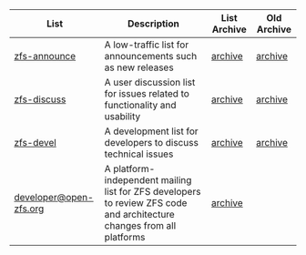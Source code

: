 | List                     | Description | List Archive | Old Archive |
|--------------------------|-------------|--------------|-------------|
| [zfs-announce][zfs-ann]  | A low-traffic list for announcements such as new releases | [archive][zfs-ann-archive] | [archive][zfs-ann-groups] |
| [zfs-discuss][zfs-discuss]  | A user discussion list for issues related to functionality and usability | [archive][zfs-discuss-archive] | [archive][zfs-discuss-groups] |
| [zfs-devel][zfs-devel]  | A development list for developers to discuss technical issues | [archive][zfs-devel-archive] | [archive][zfs-devel-groups] |
| [developer@open-zfs.org][open-zfs] | A platform-independent mailing list for ZFS developers to review ZFS code and architecture changes from all platforms | [archive][open-zfs-archive] | |



[zfs-ann]: http://list.zfsonlinux.org/mailman/listinfo/zfs-announce
[zfs-ann-archive]: http://list.zfsonlinux.org/pipermail/zfs-announce/
[zfs-ann-groups]: https://groups.google.com/a/zfsonlinux.org/group/zfs-announce/topics?lnk
[zfs-discuss]: http://list.zfsonlinux.org/mailman/listinfo/zfs-discuss
[zfs-discuss-archive]: http://list.zfsonlinux.org/pipermail/zfs-discuss/
[zfs-discuss-groups]: https://groups.google.com/a/zfsonlinux.org/group/zfs-discuss/topics?lnk
[zfs-devel]: http://list.zfsonlinux.org/mailman/listinfo/zfs-devel
[zfs-devel-archive]: http://list.zfsonlinux.org/pipermail/zfs-devel/
[zfs-devel-groups]: https://groups.google.com/a/zfsonlinux.org/group/zfs-devel/topics?lnk
[open-zfs]: http://open-zfs.org/wiki/Mailing_list
[open-zfs-archive]: http://lists.open-zfs.org/pipermail/developer/

